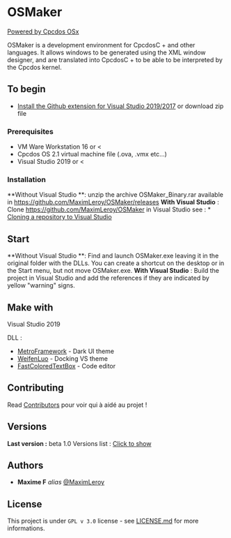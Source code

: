 # OSMaker

[Powered by Cpcdos OSx](http://cpcdos.net)

OSMaker is a development environment for CpcdosC + and other languages. 
It allows windows to be generated using the XML window designer, and are translated into CpcdosC + to be able to be interpreted by the Cpcdos kernel. 

## To begin
* [Install the Github extension for Visual Studio 2019/2017](https://visualstudio.github.com/)
or download zip file

### Prerequisites

- VM Ware Workstation 16 or <
- Cpcdos OS 2.1 virtual machine file (.ova, .vmx etc...)
- Visual Studio 2019 or <

### Installation
**Without Visual Studio **: unzip the archive OSMaker_Binary.rar available in
https://github.com/MaximLeroy/OSMaker/releases
**With Visual Studio** :
Clone https://github.com/MaximLeroy/OSMaker in Visual Studio
see : * [Cloning a repository to Visual Studio](https://github.com/github/VisualStudio/blob/master/docs/using/cloning-a-repository-to-visual-studio.md)

## Start
**Without Visual Studio **:
Find and launch OSMaker.exe leaving it in the original folder with the DLLs.
You can create a shortcut on the desktop or in the Start menu, but not move OSMaker.exe.
**With Visual Studio** :
Build the project in Visual Studio and add the references if they are indicated by yellow "warning" signs.

## Make with

Visual Studio 2019

DLL :
* [MetroFramework](https://github.com/thielj/MetroFramework) - Dark UI theme
* [WeifenLuo](https://github.com/dockpanelsuite/dockpanelsuite) - Docking VS theme
* [FastColoredTextBox](https://github.com/PavelTorgashov/FastColoredTextBox) - Code editor

## Contributing
Read [Contributors](https://github.com/MaximLeroy/OSMaker/graphs/contributors) pour voir qui à aidé au projet !

## Versions
**Last version :** beta 1.0
Versions list : [Click to show](https://github.com/MaximLeroy/OSMaker/tags)

## Authors
* **Maxime F** _alias_ [@MaximLeroy](https://github.com/MaximLeroy)


## License

This project is under ``GPL v 3.0`` license - see [LICENSE.md](https://github.com/MaximLeroy/OSMaker/blob/OSMakerCSharp/LICENSE) for more informations.

